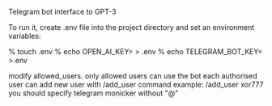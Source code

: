 Telegram bot interface to GPT-3

To run it, create .env file into the project directory and set an environment variables:

% touch .env
% echo OPEN_AI_KEY=<YOUR OPEN AI API KEY> > .env
% echo TELEGRAM_BOT_KEY=<YOUR TELEGRAM BOT KEY> >.env
  
modify allowed_users. only allowed users can use the bot
each authorised user can add new user with /add_user command
example: /add_user xor777
you should specify telegram monicker without "@"

